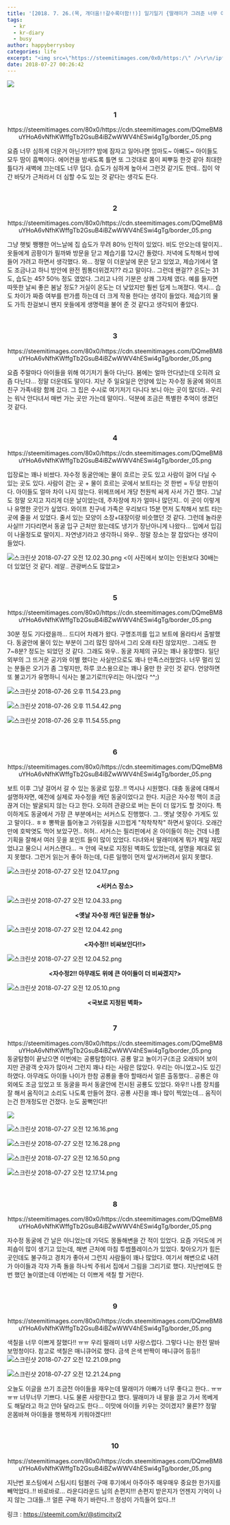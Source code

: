 ```yaml
---
title: '[2018. 7. 26.(목, 개더움!!갈수록더함!!)] 일기일기 {딸래미가 그려준 너무 이쁜 돌맹이, 자수정동굴}'
tags:
  - kr
  - kr-diary
  - busy
author: happyberrysboy
categories: life
excerpt: "<img src=\"https://steemitimages.com/0x0/https:/\" />\r\n/ipfs.busy.org/ipfs/Qmc4dGAZ78FXjSKroZVBQkEQjGmHAAQ7318Rnfx8jvbrbq)  <br> <center><h3>1</h3>/cdn.steemitimages.com/DQmeBM8uYHoA6vNfhKWffgTb2GsuB4iBZwWWV4hESwi4gTg/border_05.png </center>  요즘 너무 심하게 더운....."
date: 2018-07-27 00:26:42
---
```


![](https://steemitimages.com/0x0/https://ipfs.busy.org/ipfs/Qmc4dGAZ78FXjSKroZVBQkEQjGmHAAQ7318Rnfx8jvbrbq)

<br>
<center><h3>1</h3>https://steemitimages.com/80x0/https://cdn.steemitimages.com/DQmeBM8uYHoA6vNfhKWffgTb2GsuB4iBZwWWV4hESwi4gTg/border_05.png
</center>

요즘 너무 심하게 더운거 아닌가!!?? 밤에 잠자고 일어나면 엄마도~ 아빠도~ 아이들도 모두 땀이 흠뻑이다. 에어컨을 밤새도록 틀면 또 그것대로 몸이 찌뿌둥 한것 같아 최대한 틀다가 새벽에 끄는데도 너무 덥다. 습도가 심하게 높아서 그런것 같기도 한데.. 집이 약간 바닷가 근처라서 더 심할 수도 있는 것 같다는 생각도 든다. 

<br>
<center><h3>2</h3>https://steemitimages.com/80x0/https://cdn.steemitimages.com/DQmeBM8uYHoA6vNfhKWffgTb2GsuB4iBZwWWV4hESwi4gTg/border_05.png
</center>

그냥 햇빛 쨍쨍한 어느날에 집 습도가 무려 80％ 인적이 있었다. 비도 안오는데 말이지.. 옷들에게 곰팡이가 필까봐 방문을 닫고 제습기를 12시간 돌렸다. 저녁에 도착해서 방에 들어 가려고 하면서 생각했다. 와... 정말 이 더운날에 문은 닫고 있었고, 제습기에서 열도 조금나고 하니 방안에 완전 찜통더위겠지?? 라고 말이다.. 
그런데 왠걸?? 온도는 31도, 습도는 45? 50％ 정도 였었다. 그리고 나의 기분은 상쾌 그자체 였다. 예를 들자면 따뜻한 날씨 좋은 봄날 정도? 거실이 온도는 더 낮았지만 훨씬 덥게 느껴졌다. 역시... 습도 차이가 짜증 여부를 판가름 하는데 더 크게 작용 한다는 생각이 들었다. 제습기의 물도 가득 찬걸보니 왠지 옷들에게 생명력을 불어 준 것 같다고 생각되어 좋았다.


<br>
<center><h3>3</h3>https://steemitimages.com/80x0/https://cdn.steemitimages.com/DQmeBM8uYHoA6vNfhKWffgTb2GsuB4iBZwWWV4hESwi4gTg/border_05.png
</center>

요즘 주말마다 아이들을 위해 여기저기 돌아 다닌다. 봄에는 얼마 안다녔는데 오히려 요즘 다닌다... 정말 더운데도 말이다. 지난 주 일요일은 언양에 있는 자수정 동굴에 와이프 친구 가족네랑 함께 갔다. 그 집은 수시로 여기저기 다니다 보니 아는 곳이 많더라.. 우리는 워낙 안다녀서 매번 가는 곳만 가는데 말이다.. 덕분에 조금은 특별한 추억이 생겼던 것 같다.


<br>
<center><h3>4</h3>https://steemitimages.com/80x0/https://cdn.steemitimages.com/DQmeBM8uYHoA6vNfhKWffgTb2GsuB4iBZwWWV4hESwi4gTg/border_05.png
</center>

 입장료는 꽤나 비쌌다. 자수정 동굴안에는 물이 흐르는 곳도 있고 사람이 걸어 다닐 수 있는 곳도 있다. 사람이 걷는 곳 + 물이 흐르는 곳에서 보트타는 것 한번 = 두당 만원이다. 아이들도 얼마 차이 나지 않는다. 위메프에서 개당 천원씩 싸게 사서 가긴 했다. 그날도 정말 오지고 지리게 더운 날이었는데, 주차장에 차가 얼마나 많던지.. 이 곳이 이렇게나 유명한 곳인가 싶었다.
 와이프 친구네 가족은 우리보다 15분 먼저 도착해서 보트 타는 곳에 줄을 서 있었다. 줄서 있는 모양이 소장+대장이랑 비슷했던 것 같다. 그런데 놀라운 사실!!! 기다리면서 동굴 입구 근처만 왔는데도 냉기가 장난아니게 나왔다... 입에서 입김이 나올정도로 말이지.. 자연냉기라고 생각하니 와우.. 정말 장소는 잘 잡았다는 생각이 들었다.

![스크린샷 2018-07-27 오전 12.02.30.png](https://ipfs.busy.org/ipfs/QmZ8Z1NXM71uCC46X2bBiL9WhWGsMkaUWE2Nfav2LBAaeb)
<이 사진에서 보이는 인원보다 30배는 더 있었던 것 같다. 레알.. 관광버스도 많았고>

<br>
<center><h3>5</h3>https://steemitimages.com/80x0/https://cdn.steemitimages.com/DQmeBM8uYHoA6vNfhKWffgTb2GsuB4iBZwWWV4hESwi4gTg/border_05.png
</center>

 30분 정도 기다렸을까... 드디어 차례가 왔다. 구명조끼를 입고 보트에 올라타서 출발했다. 동굴안에 물이 있는 부분이 그리 많진 않아서 그리 오래 타진 않았지만.. 그래도 한 7~8분? 정도는 되었던 것 같다. 그래도 와우.. 동굴 자체의 규모는 꽤나 웅장했다. 일단 외부의 그 뜨거운 공기와 이별 했다는 사실만으로도 꽤나 만족스러웠었다. 
 너무 멀리 있는 분들은 오기가 좀 그렇지만, 하루 코스용으로는 꽤나 올만 한 곳인 것 같다. 언양하면 또 불고기가 유명하니 식사는 불고기로!!(우리는 아니었다 ^^;)

![스크린샷 2018-07-26 오후 11.54.23.png](https://ipfs.busy.org/ipfs/QmYJ2B38H8aEvaqCo13gorUiZKThjSSfcZPyAY2fE1hKJk)

![스크린샷 2018-07-26 오후 11.54.42.png](https://ipfs.busy.org/ipfs/QmbuvoUR21rb93pGm89sT5tRqTqwEcdCe9i2EvWF1q5Uth)

![스크린샷 2018-07-26 오후 11.54.55.png](https://ipfs.busy.org/ipfs/Qme5FVS5jbEB6tr7ty3YTtUrdM9HmwPzZmcwssHKzctpVY)


<br>
<center><h3>6</h3>https://steemitimages.com/80x0/https://cdn.steemitimages.com/DQmeBM8uYHoA6vNfhKWffgTb2GsuB4iBZwWWV4hESwi4gTg/border_05.png
</center>

 보트 이후 그냥 걸어서 갈 수 있는 동굴로 입장..!! 역시나 시원했다. 대충 동굴에 대해서 설명하자면, 예전에 실제로 자수정을 캐던 동굴이었다고 한다. 지금은 자수정 맥이 조금 끊겨 더는 발굴되지 않는 다고 한다. 오히려 관광으로 버는 돈이 더 많기도 할 것이다. 
 특이하게도 동굴에서 가장 큰 부분에서는 서커스도 진행했다. 그.. 옛날 엿장수 가게도 있고 말이다.. ㅎㅎ 뽕짝을 틀어놓고 가위질을 시끄럽게 "착착착착" 하면서 말이다. 오래간만에 호박엿도 먹어 보았구먼.. 허허.. 서커스는 필리핀에서 온 아이들이 하는 건데 나름 기획을 잘해서 여러 웃을 포인트 들이 많이 있었다. 다녀와서 딸래미에게 뭐가 제일 재밌었냐고 물으니 서커스랜다... ㅋ
 안에 국보로 지정된 벽화도 있었는데, 설명을 제대로 읽지 못했다. 그런거 읽는거 좋아 하는데, 다른 일행이 먼저 앞서가버려서 읽지 못했다.



![스크린샷 2018-07-27 오전 12.04.17.png](https://ipfs.busy.org/ipfs/QmcEuouVG9vQqXpjMQ7kuiJ5C938qmURwXwMzrCT4WpQ37)
<center><strong><서커스 장소></strong></center>

![스크린샷 2018-07-27 오전 12.04.33.png](https://ipfs.busy.org/ipfs/QmRVqpzpHFgXxYK82jzuXMaDsJ4m56Mbo57AndQsm1CSdt)
<center><strong><옛날 자수정 캐던 일꾼들 형상></strong></center>

![스크린샷 2018-07-27 오전 12.04.42.png](https://ipfs.busy.org/ipfs/QmVgnNHrmFYMBG6d5okiZeRgjyWxZwA4bQGUX4bp9zTDcQ)
<center><strong><자수정!! 비싸보인다!!></strong></center>

![스크린샷 2018-07-27 오전 12.04.52.png](https://ipfs.busy.org/ipfs/Qma9QmBspXziKaAgWW26xCp76vrugdJmV8aGyPSQQB6ds7)
<center><strong><자수정2!! 아무래도 위에 큰 아이들이 더 비싸겠지?></strong></center>


![스크린샷 2018-07-27 오전 12.05.10.png](https://ipfs.busy.org/ipfs/QmNysntCVhKNn9wd9eoRhX36ocPsKhCrpETXMYxamQEH85)
<center><strong><국보로 지정된 벽화></strong></center>


<br>
<center><h3>7</h3>https://steemitimages.com/80x0/https://cdn.steemitimages.com/DQmeBM8uYHoA6vNfhKWffgTb2GsuB4iBZwWWV4hESwi4gTg/border_05.png
</center>
 동굴탐험이 끝났으면 이번에는 공룡탐험이다. 공룡 말고 놀이기구(조금 오래되어 보이지만 관광객 숫자가 많아서 그런지 꽤나 타는 사람은 많았다. 우리는 아니었고~)도 있긴 하였다. 아무래도 아이들 나이가 한참 공룡을 좋아 할때라서 얼른 출동했다.. 공룡은 야외에도 조금 있었고 또 동굴을 파서 동굴안에 전시된 공룡도 있었다.
 와우!! 나름 장치를 잘 해서 움직이고 소리도 나도록 만들어 졌다. 공룡 사진을 꽤나 많이 찍었는데... 움직이는건 한개정도만 건졌다. 눈도 꿈뻑인다!!

![](https://steemitimages.com/0x0/https://cdn.steemitimages.com/DQmeqCJpEB4XyLN4JrcaFGGL1EUjQKq28NdJLvBBxmMoPta/KakaoTalk_Photo_2018-07-24-13-02-21.gif)

![스크린샷 2018-07-27 오전 12.16.16.png](https://ipfs.busy.org/ipfs/QmNjDeNvgP3jLqiMVQFtktG1QyeF5UQeJR8QSifTRqVnCb)


![스크린샷 2018-07-27 오전 12.16.28.png](https://ipfs.busy.org/ipfs/QmNmRk8hgXBpvoaZJriFfUs6De5K7vzc8y8wABqDJRxw15)


![스크린샷 2018-07-27 오전 12.16.50.png](https://ipfs.busy.org/ipfs/QmQUdnfYwX4fNvqKSH6s2cejJ5bhSPZYLVyCuHMK7XtSZF)


![스크린샷 2018-07-27 오전 12.17.14.png](https://ipfs.busy.org/ipfs/QmdMPnqCwREfV3Kr3Afw5ttHeqmjBCZACUGMQEiL1nqAX7)







<br>
<center><h3>8</h3>https://steemitimages.com/80x0/https://cdn.steemitimages.com/DQmeBM8uYHoA6vNfhKWffgTb2GsuB4iBZwWWV4hESwi4gTg/border_05.png
</center>

 자수정 동굴에 간 날은 아니었는데 가덕도 몽돌해변을 간 적이 있었다. 요즘 가덕도에 커피숍이 많이 생기고 있는데, 해변 근처에 마침 투썸플레이스가 있었다. 찾아오기가 힘든 곳인데도 불구하고 경치가 좋아서 그런지 사람들이 꽤나 많았다. 여기서 해변으로 내려가 아이들과 각자 가족 돌을 하나씩 주워서 집에서 그림을 그리기로 했다. 지난번에도 한번 했던 놀이였는데 이번에는 더 이쁘게 색칠 할 거란다.
 


<br>
<center><h3>9</h3>https://steemitimages.com/80x0/https://cdn.steemitimages.com/DQmeBM8uYHoA6vNfhKWffgTb2GsuB4iBZwWWV4hESwi4gTg/border_05.png
</center>

 색칠을 너무 이쁘게 잘했다!! ㅠㅠ 우리 딸래미 너무 사랑스럽다. 그렇다 나는 완전 딸바보멍청이다.
참고로 색칠은 매니큐어로 했다. 금색 은색 반짝이 매니큐어 등등!!
![스크린샷 2018-07-27 오전 12.21.09.png](https://ipfs.busy.org/ipfs/QmY3G9vwL8gNX5po31jLSaWsWiP9Jun2CbySiWkmKBEekD)

![스크린샷 2018-07-27 오전 12.21.24.png](https://ipfs.busy.org/ipfs/QmbVzZnfAVjWeXf5qdfPSxTdvywzervF2oD6c9hyAZViAv)

 오늘도 이글을 쓰기 조금전 아이들을 재우는데 딸래미가 아빠가 너무 좋다고 한다.. ㅠㅠㅠㅠ 너무너무 기쁘다. 나도 물론 사랑한다고 했다. 딸래미가 내 팔을 끌고 가서 목베게도 해달라고 하고 안아 달라고도 한다... 
 이맛에 아이들 키우는 것이겠지? 물론?? 정말 온몸바쳐 아이들을 행복하게 키워야겠다!!!




<br>
<center><h3>10</h3>https://steemitimages.com/80x0/https://cdn.steemitimages.com/DQmeBM8uYHoA6vNfhKWffgTb2GsuB4iBZwWWV4hESwi4gTg/border_05.png
</center>

 지난번 포스팅에서 스팀시티 텀블러 구매 후기에서 아주아주 매우매우 중요한 한가지를 빼먹었다..!!
바로바로... 라운디라운드 님의 손편지!!! 
 손편지 받은지가 언젠지 기억이 나지 않는 그대들..!! 얼른 구매 하기 바란다..!! 정성이 가득들어 있다..!!

링크 : https://steemit.com/kr/@stimcity/2